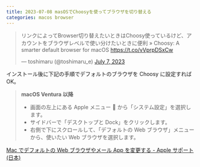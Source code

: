 ```yaml
---
title: 2023-07-08 masOSでChoosyを使ってブラウザを切り替える
categories: macos browser
---
```


<blockquote class="twitter-tweet"><p lang="ja" dir="ltr">リンクによってBrowser切り替えたいときはChoosy使っているけど、アカウントをブラウザレベルで使い分けたいときに便利 » Choosy: A smarter default browser for macOS <a href="https://t.co/vVprpDSxCw">https://t.co/vVprpDSxCw</a></p>&mdash; toshimaru (@toshimaru_e) <a href="https://twitter.com/toshimaru_e/status/1677119651816550402?ref_src=twsrc%5Etfw">July 7, 2023</a></blockquote> <script async src="https://platform.twitter.com/widgets.js" charset="utf-8"></script>

インストール後に下記の手順でデフォルトのブラウザを Choosy に設定すればOK。

> **macOS Ventura 以降**
> - 画面の左上にある Apple メニュー  から「システム設定」を選択します。
> - サイドバーで「デスクトップと Dock」をクリックします。
> - 右側で下にスクロールして、「デフォルトの Web ブラウザ」メニューから、使いたい Web ブラウザを選択します。

[Mac でデフォルトの Web ブラウザやメール App を変更する - Apple サポート (日本)](https://support.apple.com/ja-jp/HT201607)
